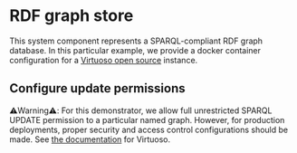 # RDF graph store

This system component represents a SPARQL-compliant RDF graph database. In this particular example, we provide a docker container configuration for a [Virtuoso open source](https://github.com/openlink/virtuoso-opensource) instance.

## Configure update permissions
⚠️Warning⚠️: For this demonstrator, we allow full unrestricted SPARQL UPDATE permission to a particular named graph. However, for production deployments, proper security and access control configurations should be made. See [the documentation](https://docs.openlinksw.com/virtuoso/rdfsparqlprotocolendpoint/#rdfsupportedprotocolendpointurisparqlauthex) for Virtuoso.


